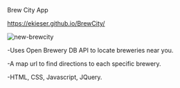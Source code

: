 Brew City App

https://ekieser.github.io/BrewCity/

![new-brewcity](https://user-images.githubusercontent.com/53837375/80018300-6d7e1c00-849b-11ea-8d61-a946f2337ec9.png)

-Uses Open Brewery DB API to locate breweries near you. 

-A map url to find directions to each specific brewery.

-HTML, CSS, Javascript, JQuery.
